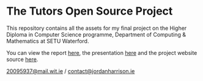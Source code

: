 # The Tutors Open Source Project

This repository contains all the assets for my final project on the Higher Diploma in Computer Science programme, Department of Computing & Mathematics at SETU Waterford.

You can view the report [here](/report), the presentation [here](/presentation) and the project website source [here](/website).

20095937@mail.wit.ie / contact@jordanharrison.ie
